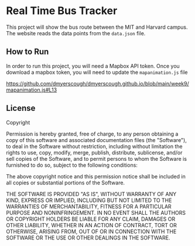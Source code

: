 Real Time Bus Tracker
=====================

This project will show the bus route between the MIT and Harvard campus. The website reads the data points from the `data.json` file.

How to Run
----------

In order to run this project, you will need a Mapbox API token. Once you download a mapbox token, you will need to update the `mapanimation.js` file

https://github.com/dmyerscough/dmyerscough.github.io/blob/main/week9/mapanimation.js#L13


License
-------

Copyright <YEAR> <COPYRIGHT HOLDER>

Permission is hereby granted, free of charge, to any person obtaining a copy of this software and associated documentation files (the "Software"), to deal in the Software without restriction, including without limitation the rights to use, copy, modify, merge, publish, distribute, sublicense, and/or sell copies of the Software, and to permit persons to whom the Software is furnished to do so, subject to the following conditions:

The above copyright notice and this permission notice shall be included in all copies or substantial portions of the Software.

THE SOFTWARE IS PROVIDED "AS IS", WITHOUT WARRANTY OF ANY KIND, EXPRESS OR IMPLIED, INCLUDING BUT NOT LIMITED TO THE WARRANTIES OF MERCHANTABILITY, FITNESS FOR A PARTICULAR PURPOSE AND NONINFRINGEMENT. IN NO EVENT SHALL THE AUTHORS OR COPYRIGHT HOLDERS BE LIABLE FOR ANY CLAIM, DAMAGES OR OTHER LIABILITY, WHETHER IN AN ACTION OF CONTRACT, TORT OR OTHERWISE, ARISING FROM, OUT OF OR IN CONNECTION WITH THE SOFTWARE OR THE USE OR OTHER DEALINGS IN THE SOFTWARE.
